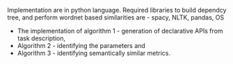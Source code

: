 Implementation are in python language. Required libraries to build dependcy tree, and perform wordnet based similarities are - spacy, NLTK, pandas, OS
- The implementation of algorithm 1 - generation of declarative APIs from task description, 
- Algorithm 2 - identifying the parameters and 
- Algorithm 3 - identifying semantically similar metrics. 

